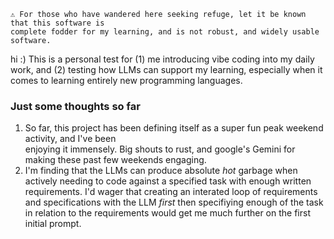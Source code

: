 ```
⚠️ For those who have wandered here seeking refuge, let it be known that this software is 
complete fodder for my learning, and is not robust, and widely usable software.
```

hi :) This is a personal test for (1) me introducing vibe coding into my daily work, and (2) testing
how LLMs can support my learning, especially when it comes to learning entirely new programming
languages. 

### Just some thoughts so far
1. So far, this project has been defining itself as a super fun peak weekend activity, and I've been\
enjoying it immensely. Big shouts to rust, and google's Gemini for making these past few weekends
engaging.  
2. I'm finding that the LLMs can produce absolute *hot* garbage when actively needing to code against
a specified task with enough written requirements. I'd wager that creating an interated loop of
requirements and specifications with the LLM *first* then specifiying enough of the task in relation
to the requirements would get me much further on the first initial prompt.

